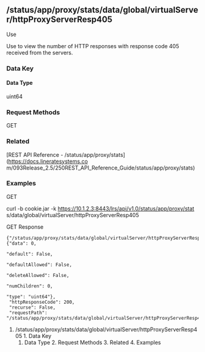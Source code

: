 ## /status/app/proxy/stats/data/global/virtualServer/httpProxyServerResp405

Use

Use to view the number of HTTP responses with response code 405 received from
the servers.

### Data Key

#### Data Type

uint64

### Request Methods

GET

### Related

[REST API Reference - /status/app/proxy/stats](https://docs.lineratesystems.co
m/093Release_2.5/250REST_API_Reference_Guide/status/app/proxy/stats)

### Examples

GET

curl -b cookie.jar -k https://10.1.2.3:8443/lrs/api/v1.0/status/app/proxy/stat
s/data/global/virtualServer/httpProxyServerResp405

GET Response

    
    {"/status/app/proxy/stats/data/global/virtualServer/httpProxyServerResp405": {"data": 0,
                                                                                "default": False,
                                                                                "defaultAllowed": False,
                                                                                "deleteAllowed": False,
                                                                                "numChildren": 0,
                                                                                "type": "uint64"},
     "httpResponseCode": 200,
     "recurse": False,
     "requestPath": "/status/app/proxy/stats/data/global/virtualServer/httpProxyServerResp405"}
    

  1. /status/app/proxy/stats/data/global/virtualServer/httpProxyServerResp405
    1. Data Key
      1. Data Type
    2. Request Methods
    3. Related
    4. Examples

